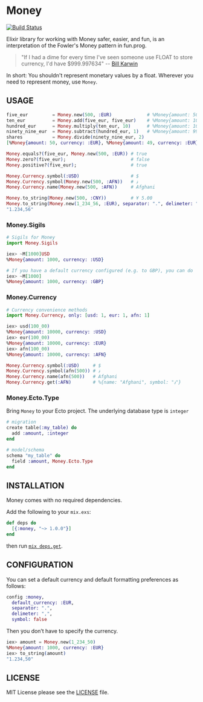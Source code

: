 # Money
[![Build Status](https://travis-ci.org/liuggio/money.svg)](https://travis-ci.org/liuggio/money)

Elixir library for working with Money safer, easier, and fun,
is an interpretation of the Fowler's Money pattern in fun.prog.

> "If I had a dime for every time I've seen someone use FLOAT to store currency, I'd have $999.997634" -- [Bill Karwin](https://twitter.com/billkarwin/status/347561901460447232)

In short: You shouldn't represent monetary values by a float. Wherever
you need to represent money, use `Money`.

## USAGE

```elixir
five_eur         = Money.new(500, :EUR)             # %Money{amount: 500, currency: :EUR}
ten_eur          = Money.add(five_eur, five_eur)    # %Money{amount: 10_00, currency: :EUR}
hundred_eur      = Money.multiply(ten_eur, 10)      # %Money{amount: 100_00, currency: :EUR}
ninety_nine_eur  = Money.subtract(hundred_eur, 1)   # %Money{amount: 99_00, currency: :EUR}
shares           = Money.divide(ninety_nine_eur, 2)
[%Money{amount: 50, currency: :EUR}, %Money{amount: 49, currency: :EUR}]

Money.equals?(five_eur, Money.new(500, :EUR)) # true
Money.zero?(five_eur);                        # false
Money.positive?(five_eur);                    # true

Money.Currency.symbol(:USD)                   # $
Money.Currency.symbol(Money.new(500, :AFN))   # ؋
Money.Currency.name(Money.new(500, :AFN))     # Afghani

Money.to_string(Money.new(500, :CNY))         # ¥ 5.00
Money.to_string(Money.new(1_234_56, :EUR), separator: ".", delimeter: ",", symbol: false)
"1.234,56"
```

### Money.Sigils

```elixir
# Sigils for Money
import Money.Sigils

iex> ~M[1000]USD
%Money{amount: 1000, currency: :USD}

# If you have a default currency configured (e.g. to GBP), you can do
iex> ~M[1000]
%Money{amount: 1000, currency: :GBP}
```

### Money.Currency

```elixir
# Currency convenience methods
import Money.Currency, only: [usd: 1, eur: 1, afn: 1]

iex> usd(100_00)
%Money{amount: 10000, currency: :USD}
iex> eur(100_00)
%Money{amount: 10000, currency: :EUR}
iex> afn(100_00)
%Money{amount: 10000, currency: :AFN}

Money.Currency.symbol(:USD)     # $
Money.Currency.symbol(afn(500)) # ؋
Money.Currency.name(afn(500))   # Afghani
Money.Currency.get(:AFN)        # %{name: "Afghani", symbol: "؋"}
```

### Money.Ecto.Type

Bring `Money` to your Ecto project.
The underlying database type is `integer`

```elixir
# migration
create table(:my_table) do
  add :amount, :integer
end

# model/schema
schema "my_table" do
  field :amount, Money.Ecto.Type
end
```

## INSTALLATION

Money comes with no required dependencies.

Add the following to your `mix.exs`:

```elixir
def deps do
  [{:money, "~> 1.0.0"}]
end
```
then run [`mix deps.get`](http://elixir-lang.org/getting-started/mix-otp/introduction-to-mix).

## CONFIGURATION

You can set a default currency and default formatting preferences as follows:

```elixir
config :money,
  default_currency: :EUR,
  separator: ".",
  delimeter: ",",
  symbol: false
```

Then you don’t have to specify the currency.

```elixir
iex> amount = Money.new(1_234_50)
%Money{amount: 1000, currency: :EUR}
iex> to_string(amount)
"1.234,50"
```

## LICENSE

MIT License please see the [LICENSE](./LICENSE) file.
